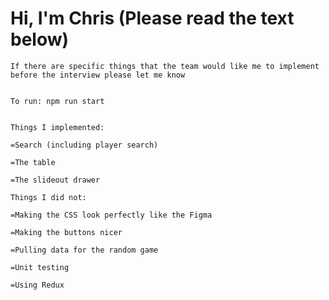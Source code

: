 # Hi, I'm Chris (Please read the text below)
~~~~~~~~~~~~
If there are specific things that the team would like me to implement before the interview please let me know
~~~~~~~~~~~~
~~~~~~~~~~~~

To run: npm run start
~~~~~~~~~~~~
~~~~~~~~~~~~
 
Things I implemented: 

=Search (including player search)

=The table

=The slideout drawer

~~~~~~~~~~~~
~~~~~~~~~~~~
Things I did not:

=Making the CSS look perfectly like the Figma

=Making the buttons nicer

=Pulling data for the random game

=Unit testing

=Using Redux
~~~~~~~~~~~~
